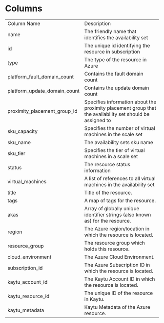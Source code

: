 # Columns  

<table>
	<tr><td>Column Name</td><td>Description</td></tr>
	<tr><td>name</td><td>The friendly name that identifies the availability set</td></tr>
	<tr><td>id</td><td>The unique id identifying the resource in subscription</td></tr>
	<tr><td>type</td><td>The type of the resource in Azure</td></tr>
	<tr><td>platform_fault_domain_count</td><td>Contains the fault domain count</td></tr>
	<tr><td>platform_update_domain_count</td><td>Contains the update domain count</td></tr>
	<tr><td>proximity_placement_group_id</td><td>Specifies information about the proximity placement group that the availability set should be assigned to</td></tr>
	<tr><td>sku_capacity</td><td>Specifies the number of virtual machines in the scale set</td></tr>
	<tr><td>sku_name</td><td>The availability sets sku name</td></tr>
	<tr><td>sku_tier</td><td>Specifies the tier of virtual machines in a scale set</td></tr>
	<tr><td>status</td><td>The resource status information</td></tr>
	<tr><td>virtual_machines</td><td>A list of references to all virtual machines in the availability set</td></tr>
	<tr><td>title</td><td>Title of the resource.</td></tr>
	<tr><td>tags</td><td>A map of tags for the resource.</td></tr>
	<tr><td>akas</td><td>Array of globally unique identifier strings (also known as) for the resource.</td></tr>
	<tr><td>region</td><td>The Azure region/location in which the resource is located.</td></tr>
	<tr><td>resource_group</td><td>The resource group which holds this resource.</td></tr>
	<tr><td>cloud_environment</td><td>The Azure Cloud Environment.</td></tr>
	<tr><td>subscription_id</td><td>The Azure Subscription ID in which the resource is located.</td></tr>
	<tr><td>kaytu_account_id</td><td>The Kaytu Account ID in which the resource is located.</td></tr>
	<tr><td>kaytu_resource_id</td><td>The unique ID of the resource in Kaytu.</td></tr>
	<tr><td>kaytu_metadata</td><td>Kaytu Metadata of the Azure resource.</td></tr>
</table>